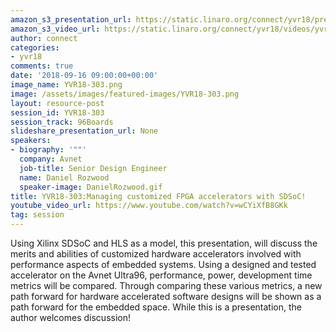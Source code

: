 ```yaml
---
amazon_s3_presentation_url: https://static.linaro.org/connect/yvr18/presentations/yvr18-303.pdf
amazon_s3_video_url: https://static.linaro.org/connect/yvr18/videos/yvr18-303.mp4
author: connect
categories:
- yvr18
comments: true
date: '2018-09-16 09:00:00+00:00'
image_name: YVR18-303.png
image: /assets/images/featured-images/YVR18-303.png
layout: resource-post
session_id: YVR18-303
session_track: 96Boards
slideshare_presentation_url: None
speakers:
- biography: '""'
  company: Avnet
  job-title: Senior Design Engineer
  name: Daniel Rozwood
  speaker-image: DanielRozwood.gif
title: YVR18-303:Managing customized FPGA accelerators with SDSoC!
youtube_video_url: https://www.youtube.com/watch?v=wCYiXfB8GKk
tag: session
---
```


Using Xilinx SDSoC and HLS as a model, this presentation, will discuss the merits and abilities of customized hardware accelerators involved with performance aspects of embedded systems.  Using a designed and tested accelerator on the Avnet Ultra96, performance, power, development time metrics will be compared. Through comparing these various metrics, a new path forward for hardware accelerated software designs will be shown as a path forward for the embedded space.  While this is a presentation, the author welcomes discussion!